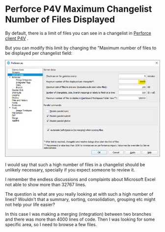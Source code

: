 # Perforce P4V Maximum Changelist Number of Files Displayed

By default, there is a limit of files you can see in a changelist in [Perforce client P4V](https://www.perforce.com/downloads/helix-visual-client-p4v) .

But you can modify this limit by changing the "Maximum number of files to be displayed per changelist field:

![Maximum Changelist](../images/PerforceP4VMaximumChangelist.png)

I would say that such a high number of files in a changelist should be unlikely necessary, specially if you expect someone to review it.

I remember the endless discussions and complaints about Microsoft Excel not able to show more than 32767 lines. 

The question is what are you really looking at with such a high number of lines? Wouldn't that a summary, sorting, consolidation, grouping etc might not help your life easier?

In this case I was making a merging (integration) between two branches and there was more than 4000 lines of code. Then I was looking for some specific area, so I need to browse a few files.
